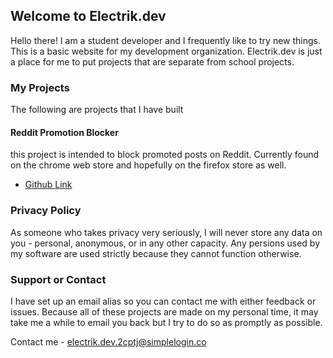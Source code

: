 ## Welcome to Electrik.dev
Hello there! I am a student developer and I frequently like to try new things. This is a basic website for my development organization. 
Electrik.dev is just a place for me to put projects that are separate from school projects.

### My Projects
The following are projects that I have built

#### Reddit Promotion Blocker
this project is intended to block promoted posts on Reddit. Currently found on the chrome web store and hopefully on the firefox store as well.
- [Github Link](https://github.com/Electrik-Dev/RedditPromoBlocker)

### Privacy Policy
As someone who takes privacy very seriously, I will never store any data on you - personal, anonymous, or in any other capacity. Any persions used by my software are used strictly because they cannot function otherwise.

### Support or Contact

I have set up an email alias so you can contact me with either feedback or issues. Because all of these projects are made on my personal time, it may take me a while to email you back but I try to do so as promptly as possible.

Contact me - electrik.dev.2cptj@simplelogin.co